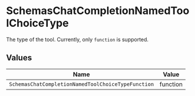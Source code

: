 # SchemasChatCompletionNamedToolChoiceType

The type of the tool. Currently, only `function` is supported.


## Values

| Name                                               | Value                                              |
| -------------------------------------------------- | -------------------------------------------------- |
| `SchemasChatCompletionNamedToolChoiceTypeFunction` | function                                           |